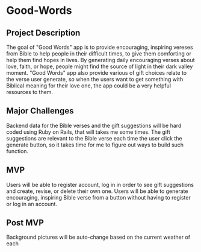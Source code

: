 # Good-Words

## Project Description
The goal of "Good Words" app is to provide encouraging, inspiring vereses from Bible to help people in their difficult times, to give them comforting or help them find hopes in lives.  By generating daily encouraging verses about love, faith, or hope, people might find the source of light in their dark valley moment.  "Good Words" app also provide various of gift choices relate to the verse user generate, so when the users want to get something with Biblical meaning for their love one, the app could be a very helpful resources to them. 

## Major Challenges
Backend data for the Bible verses and the gift suggestions will be hard coded using Ruby on Rails, that will takes me some times.  The gift suggestions are relevant to the Bible verse each time the user click the generate button, so it takes time for me to figure out ways to build such function.

## MVP
Users will be able to register account, log in in order to see gift suggestions and create, revise, or delete their own one.  Users will be able to generate encouraging, inspiring Bible verse from a button without having to register or log in an account.  

## Post MVP
Background pictures will be auto-change based on the current weather of each  
